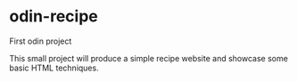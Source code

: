 # odin-recipe
First odin project 

This small project will produce a simple recipe website and showcase some basic HTML techniques.